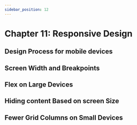 ```yaml
---
sidebar_position: 12
---
```


# Chapter 11: Responsive Design

## Design Process for mobile devices

## Screen Width and Breakpoints

## Flex on Large Devices

## Hiding content Based on screen Size

## Fewer Grid Columns on Small Devices
